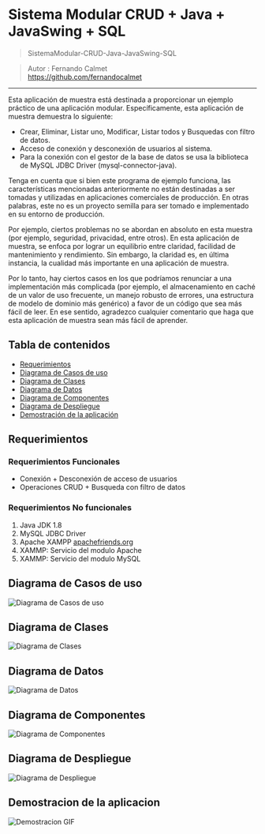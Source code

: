 # Sistema Modular CRUD + Java + JavaSwing + SQL
> SistemaModular-CRUD-Java-JavaSwing-SQL

> Autor : Fernando Calmet  
https://github.com/fernandocalmet  
----------
<p>Esta aplicación de muestra está destinada a proporcionar un ejemplo práctico de una aplicación modular. Específicamente, esta aplicación de muestra demuestra lo siguiente:</p>

<ul>
	<li>Crear, Eliminar, Listar uno, Modificar, Listar todos y Busquedas con filtro de datos.</li>
	<li>Acceso de conexión y desconexión de usuarios al sistema.</li>
	<li>Para la conexión con el gestor de la base de datos se usa la biblioteca de MySQL JDBC Driver (mysql-connector-java).</li>	
</ul>

<p>Tenga en cuenta que si bien este programa de ejemplo funciona, las características mencionadas anteriormente no están destinadas a ser tomadas y utilizadas en aplicaciones comerciales de producción. En otras palabras, este no es un proyecto semilla para ser tomado  e implementado en su entorno de producción.</p>  

<p>Por ejemplo, ciertos problemas no se abordan en absoluto en esta  muestra (por ejemplo, seguridad, privacidad, entre otros). En esta aplicación de muestra, se enfoca por lograr un equilibrio entre claridad, facilidad de mantenimiento y rendimiento. Sin embargo, la claridad es, en última instancia, la cualidad más importante en una aplicación de muestra.</p>

<p>Por lo tanto, hay ciertos casos en los que podríamos renunciar a una implementación más complicada (por ejemplo, el almacenamiento en caché de un valor de uso frecuente, un manejo robusto de errores, una estructura de modelo de dominio más genérico) a favor de un código que sea más fácil de leer. En ese sentido, agradezco cualquier comentario que haga que esta aplicación de muestra sean más fácil de aprender.</p>
  
## Tabla de contenidos
* [Requerimientos](#requerimientos)
* [Diagrama de Casos de uso](#diagrama-de-casos-de-uso)
* [Diagrama de Clases](#diagrama-de-clases)
* [Diagrama de Datos](#diagrama-de-datos)
* [Diagrama de Componentes](#diagrama-de-componentes)
* [Diagrama de Despliegue](#diagrama-de-despliegue)
* [Demostración de la aplicación](#demostracion-de-la-aplicacion)
  
  
## Requerimientos
### Requerimientos Funcionales
- Conexión + Desconexión de acceso de usuarios
- Operaciones CRUD + Busqueda con filtro de datos

### Requerimientos No funcionales
1. Java JDK 1.8
2. MySQL JDBC Driver
3. Apache XAMPP [apachefriends.org](https://www.apachefriends.org/)
4. XAMMP: Servicio del modulo Apache
5. XAMMP: Servicio del modulo MySQL

## Diagrama de Casos de uso
![Diagrama de Casos de uso](diagramas/Diagrama-Casos_de_uso.png)

## Diagrama de Clases
![Diagrama de Clases](diagramas/Diagrama-Clases.png)

## Diagrama de Datos
![Diagrama de Datos](diagramas/Diagrama-Datos.png)

## Diagrama de Componentes
![Diagrama de Componentes](diagramas/Diagrama-Componentes.png)

## Diagrama de Despliegue
![Diagrama de Despliegue](diagramas/Diagrama-Despliegue.png)

## Demostracion de la aplicacion
![Demostracion GIF](diagramas/demo.gif)
